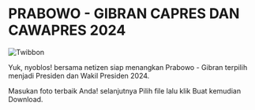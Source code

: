 # PRABOWO - GIBRAN CAPRES DAN CAWAPRES 2024

<img src="https://kisahklasik.github.io/prabowogibran2024/og.png" alt="Twibbon">

Yuk, nyoblos! bersama netizen siap menangkan Prabowo - Gibran terpilih menjadi Presiden dan Wakil Presiden 2024.

Masukan foto terbaik Anda! selanjutnya Pilih file lalu klik Buat kemudian Download.
